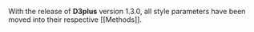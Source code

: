 With the release of **D3plus** version 1.3.0, all style parameters have been moved into their respective [[Methods]].
